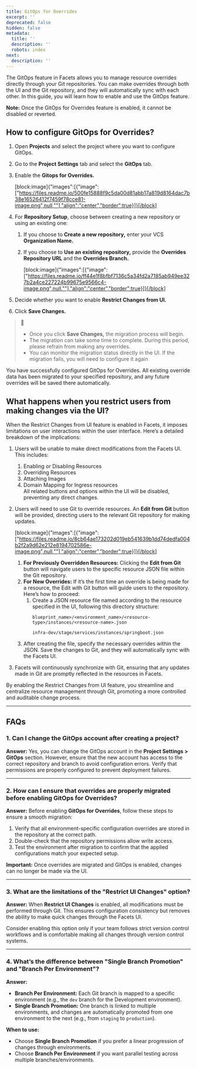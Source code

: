 ```yaml
---
title: GitOps for Overrides
excerpt: ''
deprecated: false
hidden: false
metadata:
  title: ''
  description: ''
  robots: index
next:
  description: ''
---
```

The GitOps feature in Facets allows you to manage resource overrides directly through your Git repositories. You can make overrides through both the UI and the Git repository, and they will automatically sync with each other. In this guide, you will learn how to enable and use the GitOps feature.

**Note:** Once the GitOps for Overrides feature is enabled, it cannot be disabled or reverted.

## How to configure GitOps for Overrides?

1. Open **Projects** and select the project where you want to configure GitOps.
2. Go to the **Project Settings** tab and select the **GitOps** tab.
3. Enable the **Gitops for Overrides.**

   [block:image]{"images":[{"image":["https://files.readme.io/500fe15888f9c5da00d81abb17a819d8164dac7b38e16526412f7459f78cce81-image.png",null,""],"align":"center","border":true}]}[/block]
4. For **Repository Setup**, choose between creating a new repository or using an existing one:

   1. If you choose to **Create a new repository,** enter your VCS **Organization Name.**
   2. If you choose to **Use an existing repository,** provide the **Overrides Repository URL** and the **Overrides Branch.**

      [block:image]{"images":[{"image":["https://files.readme.io/ff44e1f8bfbf7136c5a34fd2a7185ab949ee327b2a4ce227224b99675e9566c4-image.png",null,""],"align":"center","border":true}]}[/block]
5. Decide whether you want to enable **Restrict Changes from UI.**
6. Click **Save Changes.**

> 📘 
> 
> - Once you click **Save Changes,** the migration process will begin.
> - The migration can take some time to complete. During this period, please refrain from making any overrides.
> - You can monitor the migration status directly in the UI. If the migration fails, you will need to configure it again

You have successfully configured GitOps for Overrides. All existing override data has been migrated to your specified repository, and any future overrides will be saved there automatically.

## What happens when you restrict users from making changes via the UI?

When the Restrict Changes from UI feature is enabled in Facets, it imposes limitations on user interactions within the user interface. Here’s a detailed breakdown of the implications:

1. Users will be unable to make direct modifications from the Facets UI. This includes:
   1. Enabling or Disabling Resources
   2. Overriding Resources
   3. Attaching Images
   4. Domain Mapping for Ingress resources  
      All related buttons and options within the UI will be disabled, preventing any direct changes.
2. Users will need to use Git to override resources. An **Edit from Git** button will be provided, directing users to the relevant Git repository for making updates.

   [block:image]{"images":[{"image":["https://files.readme.io/8cb64ae173202d019eb541639b1dd74dedfa004b2f2a9d62e212e8194702586e-image.png",null,""],"align":"center","border":true}]}[/block]

   1. **For Previously Overridden Resources:** Clicking the **Edit from Git** button will navigate users to the specific resource JSON file within the Git repository.
   2. **For New Overrides:** If it’s the first time an override is being made for a resource, the Edit with Git button will guide users to the repository. Here’s how to proceed:
      1. Create a JSON resource file named according to the resource specified in the UI, following this directory structure:
         ```Text Structure
         blueprint_name>/<environment_name>/<resource-type>/instances/<resource-name>.json
         ```
         ```Text Example
         infra-dev/stage/services/instances/springboot.json
         ```
   3. After creating the file, specify the necessary overrides within the JSON. Save the changes to Git, and they will automatically sync with the Facets UI.
3. Facets will continuously synchronize with Git, ensuring that any updates made in Git are promptly reflected in the resources in Facets.

By enabling the Restrict Changes from UI feature, you streamline and centralize resource management through Git, promoting a more controlled and auditable change process.

***

## FAQs

### **1. Can I change the GitOps account after creating a project?**

**Answer:** Yes, you can change the GitOps account in the **Project Settings > GitOps** section. However, ensure that the new account has access to the correct repository and branch to avoid configuration errors. Verify that permissions are properly configured to prevent deployment failures.

***

### **2. How can I ensure that overrides are properly migrated before enabling GitOps for Overrides?**

**Answer:** Before enabling **GitOps for Overrides**, follow these steps to ensure a smooth migration:  

1. Verify that all environment-specific configuration overrides are stored in the repository at the correct path.  
2. Double-check that the repository permissions allow write access.  
3. Test the environment after migration to confirm that the applied configurations match your expected setup.

**Important:** Once overrides are migrated and GitOps is enabled, changes can no longer be made via the UI.

***

### **3. What are the limitations of the "Restrict UI Changes" option?**

**Answer:** When **Restrict UI Changes** is enabled, all modifications must be performed through Git. This ensures configuration consistency but removes the ability to make quick changes through the Facets UI.  

Consider enabling this option only if your team follows strict version control workflows and is comfortable making all changes through version control systems.

***

### **4. What’s the difference between "Single Branch Promotion" and "Branch Per Environment"?**

**Answer:**  

- **Branch Per Environment:** Each Git branch is mapped to a specific environment (e.g., the `dev` branch for the Development environment).  
- **Single Branch Promotion:** One branch is linked to multiple environments, and changes are automatically promoted from one environment to the next (e.g., from `staging` to `production`).  

**When to use:**  

- Choose **Single Branch Promotion** if you prefer a linear progression of changes through environments.  
- Choose **Branch Per Environment** if you want parallel testing across multiple branches/environments.